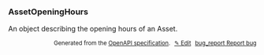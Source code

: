 <!--- This is a generated file, do not edit! -->
<!--- [START woosmap_http_schema_assetopeninghours] -->
<h3 class="schema-object" id="AssetOpeningHours">AssetOpeningHours</h3>

An object describing the opening hours of an Asset.

<p style="text-align: right; font-size: smaller;">Generated from the <a data-label="openapi-github" href="https://github.com/woosmap/openapi-specification" title="Woosmap OpenAPI Specification" class="external">OpenAPI specification</a>.
<a data-label="openapi-github-woosmap-http-schema-assetopeninghours" data-action="edit" style="margin-left: 5px;" href="https://github.com/woosmap/openapi-specification/blob/main/specification/schemas/AssetOpeningHours.yml" title="Edit on GitHub">✎ Edit</a>
<a data-label="openapi-github-woosmap-http-schema-assetopeninghours" data-action="bug" style="margin-left: 5px;" href="https://github.com/woosmap/openapi-specification/issues/new?assignees=&labels=type%3A+bug%2C+triage+me&template=bug_report.md&title=[schemas] Bug - AssetOpeningHours" title="File bug for schemas on GitHub"><span class="material-icons">bug_report</span> Report bug</a>
</p>

<!--- [END woosmap_http_schema_assetopeninghours] -->
